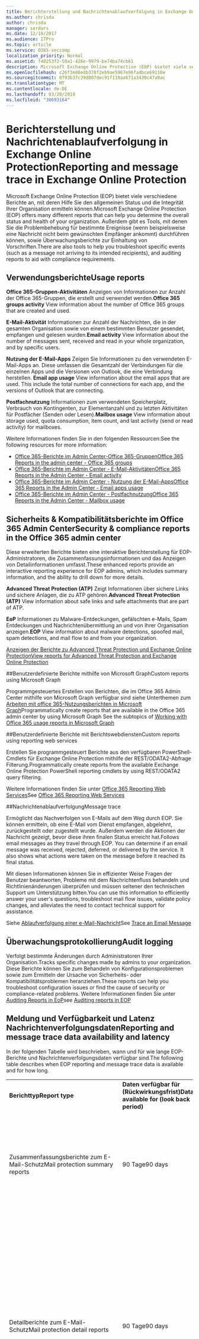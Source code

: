 ```yaml
---
title: Berichterstellung und Nachrichtenablaufverfolgung in Exchange Online Protection
ms.author: chrisda
author: chrisda
manager: serdars
ms.date: 12/18/2017
ms.audience: ITPro
ms.topic: article
ms.service: O365-seccomp
localization_priority: Normal
ms.assetid: f40253f2-50a1-426e-9979-be74ba74cb61
description: Microsoft Exchange Online Protection (EOP) bietet viele verschiedene Berichte an, mit deren Hilfe Sie den allgemeinen Status und die Integrität Ihrer Organisation ermitteln können. Außerdem gibt es Tools, mit denen Sie die Problembehebung für bestimmte Ereignisse (wenn beispielsweise eine Nachricht nicht beim gewünschten Empfänger ankommt) durchführen können, sowie Überwachungsberichte zur Einhaltung von Vorschriften. In der folgenden Tabelle sind die für EOP-Administratoren verfügbaren Berichte und Problembehandlungstools beschrieben.
ms.openlocfilehash: c26f3e88edb378f2eb9ae5967e96fadbce69110e
ms.sourcegitcommit: 0f93b37c39d807dec91f118aa671a3430c47a9ac
ms.translationtype: MT
ms.contentlocale: de-DE
ms.lasthandoff: 03/20/2019
ms.locfileid: "30693164"
---
```

# <a name="reporting-and-message-trace-in-exchange-online-protection"></a><span data-ttu-id="a41cf-105">Berichterstellung und Nachrichtenablaufverfolgung in Exchange Online Protection</span><span class="sxs-lookup"><span data-stu-id="a41cf-105">Reporting and message trace in Exchange Online Protection</span></span>

<span data-ttu-id="a41cf-106">Microsoft Exchange Online Protection (EOP) bietet viele verschiedene Berichte an, mit deren Hilfe Sie den allgemeinen Status und die Integrität Ihrer Organisation ermitteln können.</span><span class="sxs-lookup"><span data-stu-id="a41cf-106">Microsoft Exchange Online Protection (EOP) offers many different reports that can help you determine the overall status and health of your organization.</span></span> <span data-ttu-id="a41cf-107">Außerdem gibt es Tools, mit denen Sie die Problembehebung für bestimmte Ereignisse (wenn beispielsweise eine Nachricht nicht beim gewünschten Empfänger ankommt) durchführen können, sowie Überwachungsberichte zur Einhaltung von Vorschriften.</span><span class="sxs-lookup"><span data-stu-id="a41cf-107">There are also tools to help you troubleshoot specific events (such as a message not arriving to its intended recipients), and auditing reports to aid with compliance requirements.</span></span> 

## <a name="usage-reports"></a><span data-ttu-id="a41cf-108">Verwendungsberichte</span><span class="sxs-lookup"><span data-stu-id="a41cf-108">Usage reports</span></span>

<span data-ttu-id="a41cf-109">**Office 365-Gruppen-Aktivitäten** Anzeigen von Informationen zur Anzahl der Office 365-Gruppen, die erstellt und verwendet werden.</span><span class="sxs-lookup"><span data-stu-id="a41cf-109">**Office 365 groups activity** View information about the number of Office 365 groups that are created and used.</span></span>  

<span data-ttu-id="a41cf-110">**E-Mail-Aktivität** Informationen zur Anzahl der Nachrichten, die in der gesamten Organisation sowie von einem bestimmten Benutzer gesendet, empfangen und gelesen wurden.</span><span class="sxs-lookup"><span data-stu-id="a41cf-110">**Email activity** View information about the number of messages sent, received and read in your whole organization, and by specific users.</span></span>  

<span data-ttu-id="a41cf-p103">**Nutzung der E-Mail-Apps** Zeigen Sie Informationen zu den verwendeten E-Mail-Apps an. Diese umfassen die Gesamtzahl der Verbindungen für die einzelnen Apps und die Versionen von Outlook, die eine Verbindung herstellen.  </span><span class="sxs-lookup"><span data-stu-id="a41cf-p103">**Email app usage** View information about the email apps that are used. This include the total number of connections for each app, and the versions of Outlook that are connecting.</span></span>  

<span data-ttu-id="a41cf-113">**Postfachnutzung** Informationen zum verwendeten Speicherplatz, Verbrauch von Kontingenten, zur Elementanzahl und zu letzten Aktivitäten für Postfächer (Senden oder Lesen).</span><span class="sxs-lookup"><span data-stu-id="a41cf-113">**Mailbox usage** View information about storage used, quota consumption, item count, and last activity (send or read activity) for mailboxes.</span></span>

<span data-ttu-id="a41cf-114">Weitere Informationen finden Sie in den folgenden Ressourcen:</span><span class="sxs-lookup"><span data-stu-id="a41cf-114">See the following resources for more information:</span></span>

- [<span data-ttu-id="a41cf-115">Office 365-Berichte im Admin Center-Office 365-Gruppen</span><span class="sxs-lookup"><span data-stu-id="a41cf-115">Office 365 Reports in the admin center - Office 365 groups</span></span>](https://go.microsoft.com/fwlink/p/?linkid=861610) 
- [<span data-ttu-id="a41cf-116">Office 365-Berichte im Admin Center - E-Mail-Aktivitäten</span><span class="sxs-lookup"><span data-stu-id="a41cf-116">Office 365 Reports in the Admin Center - Email activity</span></span>](https://go.microsoft.com/fwlink/p/?linkid=859706) 
- [<span data-ttu-id="a41cf-117">Office 365-Berichte im Admin Center - Nutzung der E-Mail-Apps</span><span class="sxs-lookup"><span data-stu-id="a41cf-117">Office 365 Reports in the Admin Center - Email apps usage</span></span>](https://go.microsoft.com/fwlink/p/?linkid=859707)
- [<span data-ttu-id="a41cf-118">Office 365-Berichte im Admin Center - Postfachnutzung</span><span class="sxs-lookup"><span data-stu-id="a41cf-118">Office 365 Reports in the Admin Center - Mailbox usage</span></span>](https://go.microsoft.com/fwlink/p/?linkid=859708)

## <a name="security-amp-compliance-reports-in-the-office-365-admin-center"></a><span data-ttu-id="a41cf-119">Sicherheits &amp; Kompatibilitätsberichte im Office 365 Admin Center</span><span class="sxs-lookup"><span data-stu-id="a41cf-119">Security &amp; compliance reports in the Office 365 admin center</span></span>

<span data-ttu-id="a41cf-120">Diese erweiterten Berichte bieten eine interaktive Berichterstellung für EOP-Administratoren, die Zusammenfassungsinformationen und das Anzeigen von Detailinformationen umfasst.</span><span class="sxs-lookup"><span data-stu-id="a41cf-120">These enhanced reports provide an interactive reporting experience for EOP admins, which includes summary information, and the ability to drill down for more details.</span></span>  

<span data-ttu-id="a41cf-121">**Advanced Threat Protection (ATP)** Zeigt Informationen über sichere Links und sichere Anlagen, die zu ATP gehören.</span><span class="sxs-lookup"><span data-stu-id="a41cf-121">**Advanced Threat Protection (ATP)** View information about safe links and safe attachments that are part of ATP.</span></span>  

<span data-ttu-id="a41cf-122">**EoP** Informationen zu Malware-Entdeckungen, gefälschten e-Mails, Spam Entdeckungen und Nachrichtenübermittlung an und von Ihrer Organisation anzeigen.</span><span class="sxs-lookup"><span data-stu-id="a41cf-122">**EOP** View information about malware detections, spoofed mail, spam detections, and mail flow to and from your organization.</span></span>  

[<span data-ttu-id="a41cf-123">Anzeigen der Berichte zu Advanced Threat Protection und Exchange Online Protection</span><span class="sxs-lookup"><span data-stu-id="a41cf-123">View reports for Advanced Threat Protection and Exchange Online Protection</span></span>](https://go.microsoft.com/fwlink/p/?linkid=852409) 

##<a name="custom-reports-using-microsoft-graph"></a><span data-ttu-id="a41cf-124">Benutzerdefinierte Berichte mithilfe von Microsoft Graph</span><span class="sxs-lookup"><span data-stu-id="a41cf-124">Custom reports using Microsoft Graph</span></span>

<span data-ttu-id="a41cf-125">Programmgesteuertes Erstellen von Berichten, die im Office 365 Admin Center mithilfe von Microsoft Graph verfügbar sind siehe Unterthemen zum [Arbeiten mit office 365-Nutzungsberichten in Microsoft Graph](https://go.microsoft.com/fwlink/p/?linkid=865135)</span><span class="sxs-lookup"><span data-stu-id="a41cf-125">Programmatically create reports that are available in the Office 365 admin center by using Microsoft Graph  See the subtopics of [Working with Office 365 usage reports in Microsoft Graph](https://go.microsoft.com/fwlink/p/?linkid=865135)</span></span> 

##<a name="custom-reports-using-reporting-web-services"></a><span data-ttu-id="a41cf-126">Benutzerdefinierte Berichte mit Berichtswebdiensten</span><span class="sxs-lookup"><span data-stu-id="a41cf-126">Custom reports using reporting web services</span></span>

<span data-ttu-id="a41cf-127">Erstellen Sie programmgesteuert Berichte aus den verfügbaren PowerShell-Cmdlets für Exchange Online Protection mithilfe der REST/ODATA2-Abfrage Filterung.</span><span class="sxs-lookup"><span data-stu-id="a41cf-127">Programmatically create reports from the available Exchange Online Protection PowerShell reporting cmdlets by using REST/ODATA2 query filtering.</span></span>

<span data-ttu-id="a41cf-128">Weitere Informationen finden Sie unter [Office 365 Reporting Web Services](https://go.microsoft.com/fwlink/p/?LinkId=279926)</span><span class="sxs-lookup"><span data-stu-id="a41cf-128">See [Office 365 Reporting Web Services](https://go.microsoft.com/fwlink/p/?LinkId=279926)</span></span> 

##<a name="message-trace"></a><span data-ttu-id="a41cf-129">Nachrichtenablaufverfolgung</span><span class="sxs-lookup"><span data-stu-id="a41cf-129">Message trace</span></span>

<span data-ttu-id="a41cf-p104">Ermöglicht das Nachverfolgen von E-Mails auf dem Weg durch EOP. Sie können ermitteln, ob eine E-Mail vom Dienst empfangen, abgelehnt, zurückgestellt oder zugestellt wurde. Außerdem werden die Aktionen der Nachricht gezeigt, bevor diese ihren finalen Status erreicht hat.</span><span class="sxs-lookup"><span data-stu-id="a41cf-p104">Follows email messages as they travel through EOP. You can determine if an email message was received, rejected, deferred, or delivered by the service. It also shows what actions were taken on the message before it reached its final status.</span></span>  

<span data-ttu-id="a41cf-133">Mit diesen Informationen können Sie in effizienter Weise Fragen der Benutzer beantworten, Probleme mit dem Nachrichtenfluss behandeln und Richtlinienänderungen überprüfen und müssen seltener den technischen Support um Unterstützung bitten.</span><span class="sxs-lookup"><span data-stu-id="a41cf-133">You can use this information to efficiently answer your user's questions, troubleshoot mail flow issues, validate policy changes, and alleviates the need to contact technical support for assistance.</span></span>  

<span data-ttu-id="a41cf-134">Siehe [Ablaufverfolgung einer e-Mail-Nachricht](http://technet.microsoft.com/library/0c83cde6-5b09-4106-8587-c200cdc59094.aspx)</span><span class="sxs-lookup"><span data-stu-id="a41cf-134">See [Trace an Email Message](http://technet.microsoft.com/library/0c83cde6-5b09-4106-8587-c200cdc59094.aspx)</span></span> 

## <a name="audit-logging"></a><span data-ttu-id="a41cf-135">Überwachungsprotokollierung</span><span class="sxs-lookup"><span data-stu-id="a41cf-135">Audit logging</span></span>

<span data-ttu-id="a41cf-136">Verfolgt bestimmte Änderungen durch Administratoren Ihrer Organisation.</span><span class="sxs-lookup"><span data-stu-id="a41cf-136">Tracks specific changes made by admins to your organization.</span></span> <span data-ttu-id="a41cf-137">Diese Berichte können Sie zum Behandeln von Konfigurationsproblemen sowie zum Ermitteln der Ursache von Sicherheits- oder Kompatibilitätsproblemen heranziehen.</span><span class="sxs-lookup"><span data-stu-id="a41cf-137">These reports can help you troubleshoot configuration issues or find the cause of security or compliance-related problems.</span></span>  <span data-ttu-id="a41cf-138">Weitere Informationen finden Sie unter [Auditing Reports in EoP](auditing-reports-in-eop.md)</span><span class="sxs-lookup"><span data-stu-id="a41cf-138">see [Auditing reports in EOP](auditing-reports-in-eop.md)</span></span> 


## <a name="reporting-and-message-trace-data-availability-and-latency"></a><span data-ttu-id="a41cf-139">Meldung und Verfügbarkeit und Latenz Nachrichtenverfolgungsdaten</span><span class="sxs-lookup"><span data-stu-id="a41cf-139">Reporting and message trace data availability and latency</span></span>

<span data-ttu-id="a41cf-140">In der folgenden Tabelle wird beschrieben, wann und für wie lange EOP-Berichte und Nachrichtenverfolgungsdaten verfügbar sind.</span><span class="sxs-lookup"><span data-stu-id="a41cf-140">The following table describes when EOP reporting and message trace data is available and for how long.</span></span>
  
||||
|:-----|:-----|:-----|
|<span data-ttu-id="a41cf-141">**Berichttyp**</span><span class="sxs-lookup"><span data-stu-id="a41cf-141">**Report type**</span></span> <br/> |<span data-ttu-id="a41cf-142">**Daten verfügbar für (Rückwirkungsfrist)**</span><span class="sxs-lookup"><span data-stu-id="a41cf-142">**Data available for (look back period)**</span></span> <br/> |<span data-ttu-id="a41cf-143">**Latenz**</span><span class="sxs-lookup"><span data-stu-id="a41cf-143">**Latency**</span></span> <br/> |
|<span data-ttu-id="a41cf-144">Zusammenfassungsberichte zum E-Mail-Schutz</span><span class="sxs-lookup"><span data-stu-id="a41cf-144">Mail protection summary reports</span></span>  <br/> |<span data-ttu-id="a41cf-145">90 Tage</span><span class="sxs-lookup"><span data-stu-id="a41cf-145">90 days</span></span>  <br/> |<span data-ttu-id="a41cf-p106">Die Aggregation von Nachrichtendaten ist meistens innerhalb von 24 bis 48 Stunden abgeschlossen. Kleinere inkrementelle, aggregierte Änderungen können bis zu 5 Tage lang auftreten.</span><span class="sxs-lookup"><span data-stu-id="a41cf-p106">Message data aggregation is mostly complete within 24-48 hours. Some minor incremental aggregated changes may occur for up to 5 days.</span></span>  <br/> |
|<span data-ttu-id="a41cf-148">Detailberichte zum E-Mail-Schutz</span><span class="sxs-lookup"><span data-stu-id="a41cf-148">Mail protection detail reports</span></span>  <br/> |<span data-ttu-id="a41cf-149">90 Tage</span><span class="sxs-lookup"><span data-stu-id="a41cf-149">90 days</span></span>  <br/> |<span data-ttu-id="a41cf-p107">Bei Detaildaten, die weniger als 7 Tage alt sind, sollten Daten innerhalb von 24 Stunden erscheinen, sind aber möglicherweise erst 48 Stunden später abgeschlossen. Einige kleinere schrittweise Änderungen können bis zu 5 Tagen dauern.</span><span class="sxs-lookup"><span data-stu-id="a41cf-p107">For detail data that's less than 7 days old, data should appear within 24 hours but may not be complete until 48 hours. Some minor incremental changes may occur for up to 5 days.</span></span>  <br/> <span data-ttu-id="a41cf-152">Zum Anzeigen von Detailberichten für Nachrichten, die älter als 7 Tage sind, kann es einige Stunden dauern, bis die Ergebnisse der Nachrichtenablaufverfolgung ausgegeben werden.</span><span class="sxs-lookup"><span data-stu-id="a41cf-152">To view detail reports for messages that are greater than 7 days old, results may take up to a few hours.</span></span>  <br/> |
|<span data-ttu-id="a41cf-153">Daten der Nachrichtenablaufverfolgung</span><span class="sxs-lookup"><span data-stu-id="a41cf-153">Message trace data</span></span>  <br/> |<span data-ttu-id="a41cf-154">90 Tage</span><span class="sxs-lookup"><span data-stu-id="a41cf-154">90 days</span></span>  <br/> |<span data-ttu-id="a41cf-155">Wenn Sie eine Nachrichtenverfolgung für Nachrichten starten, die weniger als 7 Tage alt sind, sollten die Nachrichten innerhalb von 5-30 Minuten erscheinen.</span><span class="sxs-lookup"><span data-stu-id="a41cf-155">When you run a message trace for messages that are less than 7 days old, the messages should appear within 5-30 minutes.</span></span>  <br/> <span data-ttu-id="a41cf-156">Wenn Sie eine Ablaufverfolgung für Nachrichten ausführen, die älter als 7 Tage sind, kann es einige Stunden dauern, bis Ergebnisse ausgegeben werden.</span><span class="sxs-lookup"><span data-stu-id="a41cf-156">When you run a message trace for messages that are greater than 7 days old, results may take up to a few hours.</span></span>  <br/> |
   
> [!NOTE]
> <span data-ttu-id="a41cf-157">Datenverfügbarkeit und Latenz sind gleich, unabhängig davon, ob Sie die Daten über das Office 365 Admin Center oder über Remote-PowerShell abrufen.</span><span class="sxs-lookup"><span data-stu-id="a41cf-157">Data availability and latency is the same whether requested via the Office 365 admin center or remote PowerShell.</span></span> 
  

